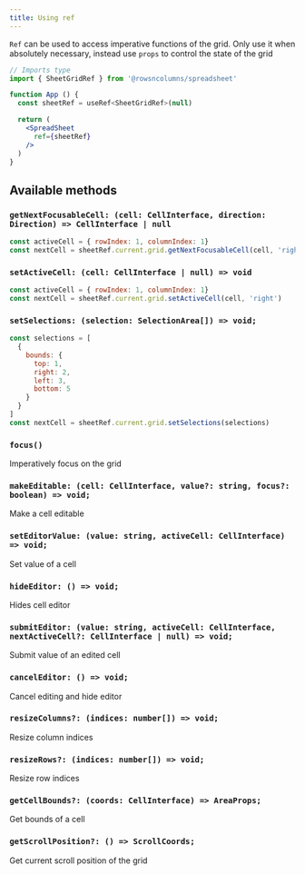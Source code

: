 ```yaml
---
title: Using ref
---
```


`Ref` can be used to access imperative functions of the grid. Only use it when absolutely necessary, instead use `props` to control the state of the grid

```jsx
// Imports type
import { SheetGridRef } from '@rowsncolumns/spreadsheet'

function App () {
  const sheetRef = useRef<SheetGridRef>(null)

  return (
    <SpreadSheet
      ref={sheetRef}
    />
  )
}
```

## Available methods

### `getNextFocusableCell: (cell: CellInterface, direction: Direction) => CellInterface | null`

```jsx
const activeCell = { rowIndex: 1, columnIndex: 1}
const nextCell = sheetRef.current.grid.getNextFocusableCell(cell, 'right')
```

### `setActiveCell: (cell: CellInterface | null) => void`

```jsx
const activeCell = { rowIndex: 1, columnIndex: 1}
const nextCell = sheetRef.current.grid.setActiveCell(cell, 'right')
```

### `setSelections: (selection: SelectionArea[]) => void;`

```jsx
const selections = [
  {
    bounds: {
      top: 1,
      right: 2,
      left: 3,
      bottom: 5
    }
  }
]
const nextCell = sheetRef.current.grid.setSelections(selections)
```

### `focus()`

Imperatively focus on the grid

### `makeEditable: (cell: CellInterface, value?: string, focus?: boolean) => void;`

Make a cell editable

### `setEditorValue: (value: string, activeCell: CellInterface) => void;`

Set value of a cell

### `hideEditor: () => void;`

Hides cell editor

### `submitEditor: (value: string, activeCell: CellInterface, nextActiveCell?: CellInterface | null) => void;`

Submit value of an edited cell

### `cancelEditor: () => void;`

Cancel editing and hide editor

### `resizeColumns?: (indices: number[]) => void;`

Resize column indices

### `resizeRows?: (indices: number[]) => void;`

Resize row indices

### `getCellBounds?: (coords: CellInterface) => AreaProps;`

Get bounds of a cell

### `getScrollPosition?: () => ScrollCoords;`

Get current scroll position of the grid